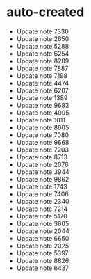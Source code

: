 # auto-created
- Update note 7330
- Update note 2650
- Update note 5288
- Update note 6254
- Update note 8289
- Update note 7887
- Update note 7198
- Update note 4474
- Update note 6207
- Update note 1389
- Update note 9683
- Update note 4095
- Update note 1011
- Update note 8605
- Update note 7080
- Update note 9668
- Update note 7203
- Update note 8713
- Update note 2076
- Update note 3944
- Update note 9862
- Update note 1743
- Update note 7406
- Update note 2340
- Update note 7214
- Update note 5170
- Update note 3605
- Update note 2044
- Update note 6650
- Update note 2025
- Update note 5397
- Update note 8826
- Update note 6437
